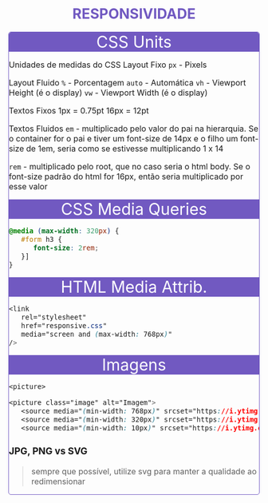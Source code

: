 <h1 style="
   display: flex;
   alignItems: center;
   justify-content: center;
   color: #7159c1"
>
   RESPONSIVIDADE
</h1>

<div style="
   font-size: 62.5%;
   border: 1px solid #7159c1;
   border-radius: 5px;
   font-size: 1rem;
   "
>
   <div style="
      font-size: 2rem;
      background-color: #7159c1; 
      border-radius: 5px 5px 0 0; 
      alignItems: center;
      justify-content: center;
      display: flex;
      color: #fff;
      "
 
   ## CSS Units
   </div>

   Unidades de medidas do CSS
   Layout Fixo
   `px` - Pixels

   Layout Fluido
   `%` - Porcentagem
   `auto` - Automática
   `vh` - Viewport Height (é o display)
   `vw` - Viewport Width (é o display)

   Textos Fixos
   1px  = 0.75pt
   16px = 12pt 

   Textos Fluidos
   `em`  - multiplicado pelo valor do pai na hierarquia. Se o container for o pai e tiver um font-size de 14px e o filho um font-size de 1em, seria como se estivesse multiplicando 1 x 14

   `rem` - multiplicado pelo root, que no caso seria o html body. Se o font-size padrão do html for 16px, então seria multiplicado por esse valor

   <div style="
      font-size: 2rem;
      background-color: #7159c1; 
      alignItems: center;
      justify-content: center;
      display: flex;
      color: #fff;
      "

   ## CSS Media Queries
   </div>

   ```CSS
   @media (max-width: 320px) {
      #form h3 {
         font-size: 2rem;  
      }]
   }
   ```

   <div style="
      font-size: 2rem;
      background-color: #7159c1; 
      alignItems: center;
      justify-content: center;
      display: flex;
      color: #fff;
      "

   ## HTML Media Attrib.
   </div>

   ```CSS
   <link 
      rel="stylesheet" 
      href="responsive.css" 
      media="screen and (max-width: 768px)"
   />
   ```

   <div style="
      font-size: 2rem;
      background-color: #7159c1; 
      alignItems: center;
      justify-content: center;
      display: flex;
      color: #fff;
      "

   ## Imagens
   </div>

   `<picture>`
   ```CSS
   <picture class="image" alt="Imagem">
      <source media="(min-width: 768px)" srcset="https://i.ytimg.com/vi/GykTLqODQuU/maxresdefault.jpg">
      <source media="(min-width: 320px)" srcset="https://i.ytimg.com/vi/GykTLqODQuU/hqdefault.jpg">
      <source media="(min-width: 10px)" srcset="https://i.ytimg.com/vi/GykTLqODQuU/mqdefault.jpg">
   ```

   ### JPG, PNG vs SVG
   > sempre que possível, utilize svg para manter a qualidade ao redimensionar

</div>












